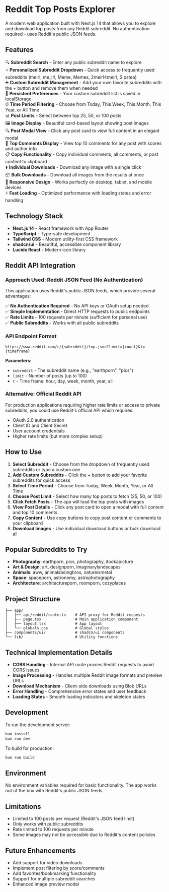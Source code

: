 # Reddit Top Posts Explorer

A modern web application built with Next.js 14 that allows you to explore and download top posts from any Reddit subreddit. No authentication required - uses Reddit's public JSON feeds.

## Features

🔍 **Subreddit Search** - Enter any public subreddit name to explore  
⭐ **Personalized Subreddit Dropdown** - Quick access to frequently used subreddits (meirl, me_irl, Meme, Memes, 2meirl4meirl, Sipstea)  
➕ **Custom Subreddit Management** - Add your own favorite subreddits with the + button and remove them when needed  
💾 **Persistent Preferences** - Your custom subreddit list is saved in localStorage  
⏰ **Time Period Filtering** - Choose from Today, This Week, This Month, This Year, or All Time  
📊 **Post Limits** - Select between top 25, 50, or 100 posts  
🖼️ **Image Display** - Beautiful card-based layout showing post images  
🔍 **Post Modal View** - Click any post card to view full content in an elegant modal  
💬 **Top Comments Display** - View top 10 comments for any post with scores and author info  
📋 **Copy Functionality** - Copy individual comments, all comments, or post content to clipboard  
⬇️ **Individual Downloads** - Download any image with a single click  
📦 **Bulk Downloads** - Download all images from the results at once  
📱 **Responsive Design** - Works perfectly on desktop, tablet, and mobile devices  
⚡ **Fast Loading** - Optimized performance with loading states and error handling  

## Technology Stack

- **Next.js 14** - React framework with App Router
- **TypeScript** - Type-safe development
- **Tailwind CSS** - Modern utility-first CSS framework
- **shadcn/ui** - Beautiful, accessible component library
- **Lucide React** - Modern icon library

## Reddit API Integration

### Approach Used: Reddit JSON Feed (No Authentication)

This application uses Reddit's public JSON feeds, which provide several advantages:

✅ **No Authentication Required** - No API keys or OAuth setup needed  
✅ **Simple Implementation** - Direct HTTP requests to public endpoints  
✅ **Rate Limits** - 100 requests per minute (sufficient for personal use)  
✅ **Public Subreddits** - Works with all public subreddits  

### API Endpoint Format
```
https://www.reddit.com/r/{subreddit}/top.json?limit={count}&t={timeframe}
```

**Parameters:**
- `subreddit` - The subreddit name (e.g., "earthporn", "pics")
- `limit` - Number of posts (up to 100)
- `t` - Time frame: hour, day, week, month, year, all

### Alternative: Official Reddit API

For production applications requiring higher rate limits or access to private subreddits, you could use Reddit's official API which requires:
- OAuth 2.0 authentication
- Client ID and Client Secret
- User account credentials
- Higher rate limits (but more complex setup)

## How to Use

1. **Select Subreddit** - Choose from the dropdown of frequently used subreddits or type a custom one
2. **Add Custom Subreddits** - Click the + button to add your favorite subreddits for quick access
3. **Select Time Period** - Choose from Today, Week, Month, Year, or All Time
4. **Choose Post Limit** - Select how many top posts to fetch (25, 50, or 100)
5. **Click Fetch Posts** - The app will load the top posts with images
6. **View Post Details** - Click any post card to open a modal with full content and top 10 comments
7. **Copy Content** - Use copy buttons to copy post content or comments to your clipboard
8. **Download Images** - Use individual download buttons or bulk download all

## Popular Subreddits to Try

- **Photography**: earthporn, pics, photography, itookapicture
- **Art & Design**: art, designporn, imaginarylandscapes
- **Animals**: aww, animalsbeingbros, natureismetal
- **Space**: spaceporn, astronomy, astrophotography
- **Architecture**: architectureporn, roomporn, cozyplaces

## Project Structure

```
├── app/
│   ├── api/reddit/route.ts    # API proxy for Reddit requests
│   ├── page.tsx               # Main application component
│   ├── layout.tsx             # App layout
│   └── globals.css            # Global styles
├── components/ui/             # shadcn/ui components
└── lib/                       # Utility functions
```

## Technical Implementation Details

- **CORS Handling** - Internal API route proxies Reddit requests to avoid CORS issues
- **Image Processing** - Handles multiple Reddit image formats and preview URLs
- **Download Mechanism** - Client-side downloads using Blob URLs
- **Error Handling** - Comprehensive error states and user feedback
- **Loading States** - Smooth loading indicators and skeleton states

## Development

To run the development server:

```bash
bun install
bun run dev
```

To build for production:

```bash
bun run build
```

## Environment

No environment variables required for basic functionality. The app works out of the box with Reddit's public JSON feeds.

## Limitations

- Limited to 100 posts per request (Reddit's JSON feed limit)
- Only works with public subreddits
- Rate limited to 100 requests per minute
- Some images may not be accessible due to Reddit's content policies

## Future Enhancements

- Add support for video downloads
- Implement post filtering by score/comments
- Add favorites/bookmarking functionality
- Support for multiple subreddit searches
- Enhanced image preview modal